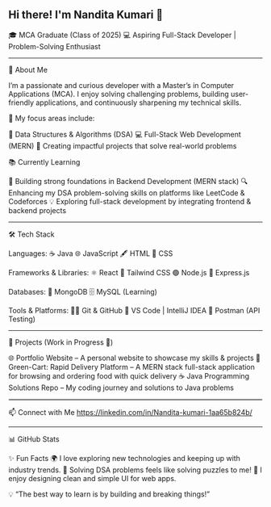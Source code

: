 ## Hi there! I'm Nandita Kumari 👋

🎓 MCA Graduate (Class of 2025)
💻 Aspiring Full-Stack Developer | Problem-Solving Enthusiast

<hr />


🚀 About Me

I’m a passionate and curious developer with a Master’s in Computer Applications (MCA). I enjoy solving challenging problems, building user-friendly applications, and continuously sharpening my technical skills.


🌟 My focus areas include:

📘 Data Structures & Algorithms (DSA)
💻 Full-Stack Web Development (MERN)
🚀 Creating impactful projects that solve real-world problems



📚 Currently Learning

🌱 Building strong foundations in Backend Development (MERN stack)
🔍 Enhancing my DSA problem-solving skills on platforms like LeetCode & Codeforces
💡 Exploring full-stack development by integrating frontend & backend projects

<hr/>

🛠️ Tech Stack

Languages:
☕ Java
🌐 JavaScript
🖋️ HTML
🎨 CSS

Frameworks & Libraries:
⚛️ React
🎀 Tailwind CSS
🟢 Node.js
🚂 Express.js

Databases:
🍃 MongoDB
🗄️ MySQL (Learning)

Tools & Platforms:
🧑‍💻 Git & GitHub
📝 VS Code | IntelliJ IDEA
🧪 Postman (API Testing)

<hr/>

📂 Projects (Work in Progress 🚧)

🌐 Portfolio Website – A personal website to showcase my skills & projects
🛒 Green-Cart: Rapid Delivery Platform – A MERN stack full-stack application for browsing and ordering food with quick delivery
☕ Java Programming Solutions Repo – My coding journey and solutions to Java problems

<hr style="border: 1px solid #ccc;" />

📫 Connect with Me
 https://linkedin.com/in/Nandita-kumari-1aa65b824b/

<hr />
 
📊 GitHub Stats

✨ Fun Facts
🌍 I love exploring new technologies and keeping up with industry trends.
🧩 Solving DSA problems feels like solving puzzles to me!
🎨 I enjoy designing clean and simple UI for web apps.

💡 “The best way to learn is by building and breaking things!”


